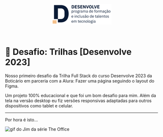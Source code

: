 <p align="center">
    <img src="assets/logo-desenvolve-detalhata.jpg" alt="logo do Programa Desenvolve">
</p>

<br>

# 🚀 Desafio: Trilhas [Desenvolve 2023]

Nosso primeiro desafio da Trilha Full Stack do curso Desenvolve 2023 da Boticário em parceria com a Alura: Fazer uma página seguindo o layout do Figma.

Um projeto 100% educacional e que foi um bom desafio para mim. Além da tela na versão desktop eu fiz versões responsivas adaptadas para outros dispositivos como tablet e celular.

---

Por hora é isto...

<img src="https://media.tenor.com/gOLRl6G5cKkAAAAC/the-office-john-krasinski.gif" alt="gif do Jim da série The Office">
